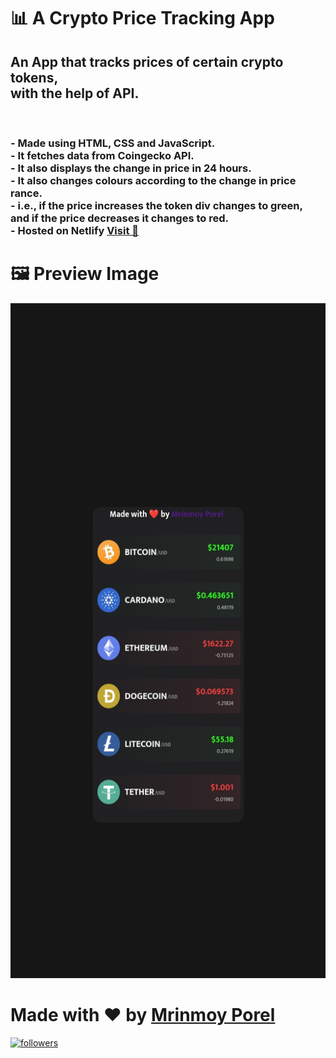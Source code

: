 # 📊 A Crypto Price Tracking App

<h2> An App that tracks prices of certain crypto tokens, <br> with the help of API.</h2>

<br>
<h3>
- Made using HTML, CSS and JavaScript.
<br>
- It fetches data from Coingecko API.
<br>
- It also displays the change in price in 24 hours.
<br>
- It also changes colours according to the change in price rance.
<br>
- i.e., if the price increases the token div changes to green,
  <br> and if the price decreases it changes to red.
<br>
- Hosted on Netlify 
  <a href="https://crypto-price-tracker-mrinnnmoy.netlify.app/" target="_blank">Visit 🚀</a>
</h3>


# 🖼 Preview Image
<img src="./cp-tracker-preview.jpg" alt="preview img" height="1080px" width="1080px">



#  Made with ❤️ by <a href="https://www.linkedin.com/in/mrinnnmoy/" target="_blank">Mrinmoy Porel</a>
 <a href="https://github.com/mrinnnmoy?tab=followers">
    <img alt="followers" title="Follow me on Github" src="https://custom-icon-badges.herokuapp.com/github/followers/mrinnnmoy?color=236ad3&labelColor=1155ba&style=for-the-badge&logo=person-add&label=Follow&logoColor=white"/></a>
